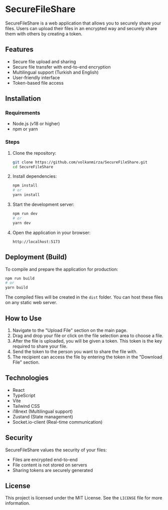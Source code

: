 # SecureFileShare

SecureFileShare is a web application that allows you to securely share your files. Users can upload their files in an encrypted way and securely share them with others by creating a token.

## Features

- Secure file upload and sharing
- Secure file transfer with end-to-end encryption
- Multilingual support (Turkish and English)
- User-friendly interface
- Token-based file access

## Installation

### Requirements

- Node.js (v18 or higher)
- npm or yarn

### Steps

1. Clone the repository:
   ```bash
   git clone https://github.com/volkanmirza/SecureFileShare.git
   cd SecureFileShare
   ```

2. Install dependencies:
   ```bash
   npm install
   # or
   yarn install
   ```

3. Start the development server:
   ```bash
   npm run dev
   # or
   yarn dev
   ```

4. Open the application in your browser:
   ```
   http://localhost:5173
   ```

## Deployment (Build)

To compile and prepare the application for production:

```bash
npm run build
# or
yarn build
```

The compiled files will be created in the `dist` folder. You can host these files on any static web server.

## How to Use

1. Navigate to the "Upload File" section on the main page.
2. Drag and drop your file or click on the file selection area to choose a file.
3. After the file is uploaded, you will be given a token. This token is the key required to share your file.
4. Send the token to the person you want to share the file with.
5. The recipient can access the file by entering the token in the "Download File" section.

## Technologies

- React
- TypeScript
- Vite
- Tailwind CSS
- i18next (Multilingual support)
- Zustand (State management)
- Socket.io-client (Real-time communication)

## Security

SecureFileShare values the security of your files:

- Files are encrypted end-to-end
- File content is not stored on servers
- Sharing tokens are securely generated


## License

This project is licensed under the MIT License. See the `LICENSE` file for more information. 
